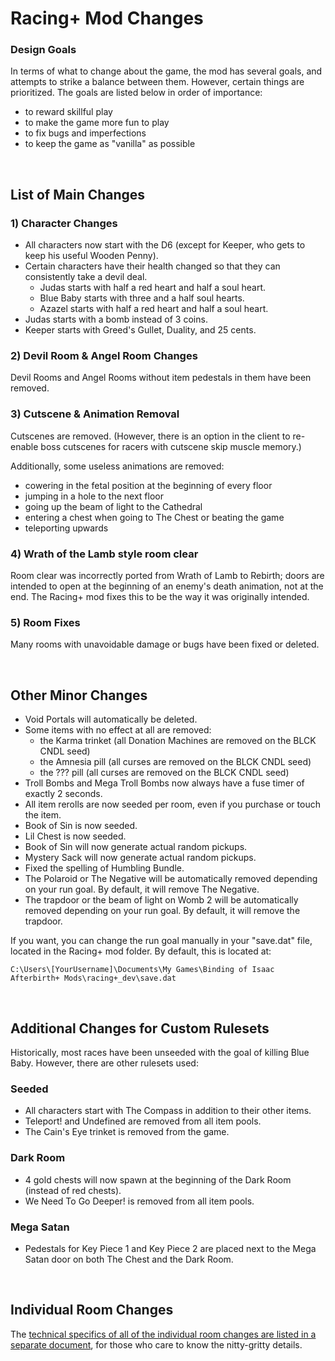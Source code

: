 # Racing+ Mod Changes

### Design Goals

In terms of what to change about the game, the mod has several goals, and attempts to strike a balance between them. However, certain things are prioritized. The goals are listed below in order of importance:

* to reward skillful play
* to make the game more fun to play
* to fix bugs and imperfections
* to keep the game as "vanilla" as possible

<br />

## List of Main Changes

### 1) Character Changes

* All characters now start with the D6 (except for Keeper, who gets to keep his useful Wooden Penny).
* Certain characters have their health changed so that they can consistently take a devil deal.
  * Judas starts with half a red heart and half a soul heart.
  * Blue Baby starts with three and a half soul hearts.
  * Azazel starts with half a red heart and half a soul heart.
* Judas starts with a bomb instead of 3 coins.
* Keeper starts with Greed's Gullet, Duality, and 25 cents.

### 2) Devil Room & Angel Room Changes

Devil Rooms and Angel Rooms without item pedestals in them have been removed.

### 3) Cutscene & Animation Removal

Cutscenes are removed. (However, there is an option in the client to re-enable boss cutscenes for racers with cutscene skip muscle memory.)

Additionally, some useless animations are removed:
* cowering in the fetal position at the beginning of every floor
* jumping in a hole to the next floor
* going up the beam of light to the Cathedral
* entering a chest when going to The Chest or beating the game
* teleporting upwards

### 4) Wrath of the Lamb style room clear

Room clear was incorrectly ported from Wrath of Lamb to Rebirth; doors are intended to open at the beginning of an enemy's death animation, not at the end. The Racing+ mod fixes this to be the way it was originally intended.

### 5) Room Fixes

Many rooms with unavoidable damage or bugs have been fixed or deleted.

<br />

## Other Minor Changes

* Void Portals will automatically be deleted.
* Some items with no effect at all are removed:
  * the Karma trinket (all Donation Machines are removed on the BLCK CNDL seed)
  * the Amnesia pill (all curses are removed on the BLCK CNDL seed)
  * the ??? pill (all curses are removed on the BLCK CNDL seed)
* Troll Bombs and Mega Troll Bombs now always have a fuse timer of exactly 2 seconds.
* All item rerolls are now seeded per room, even if you purchase or touch the item.
* Book of Sin is now seeded.
* Lil Chest is now seeded.
* Book of Sin will now generate actual random pickups.
* Mystery Sack will now generate actual random pickups.
* Fixed the spelling of Humbling Bundle.
* The Polaroid or The Negative will be automatically removed depending on your run goal. By default, it will remove The Negative.
* The trapdoor or the beam of light on Womb 2 will be automatically removed depending on your run goal. By default, it will remove the trapdoor.

If you want, you can change the run goal manually in your "save.dat" file, located in the Racing+ mod folder. By default, this is located at:
```
C:\Users\[YourUsername]\Documents\My Games\Binding of Isaac Afterbirth+ Mods\racing+_dev\save.dat
```

<br />

## Additional Changes for Custom Rulesets

Historically, most races have been unseeded with the goal of killing Blue Baby. However, there are other rulesets used:

### Seeded

* All characters start with The Compass in addition to their other items.
* Teleport! and Undefined are removed from all item pools.
* The Cain's Eye trinket is removed from the game.

### Dark Room

* 4 gold chests will now spawn at the beginning of the Dark Room (instead of red chests).
* We Need To Go Deeper! is removed from all item pools.

### Mega Satan

* Pedestals for Key Piece 1 and Key Piece 2 are placed next to the Mega Satan door on both The Chest and the Dark Room.

<br />

## Individual Room Changes

The [technical specifics of all of the individual room changes are listed in a separate document](https://github.com/Zamiell/isaac-racing-mod/blob/master/CHANGES-ROOM.md), for those who care to know the nitty-gritty details.

<br />
